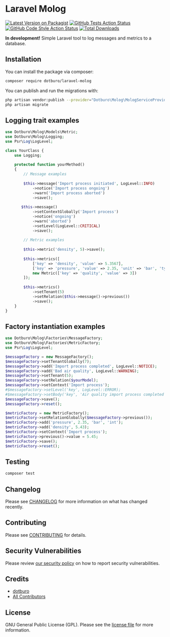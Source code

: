 # Laravel Molog

[![Latest Version on Packagist](https://img.shields.io/packagist/v/dotburo/laravel-molog.svg?style=flat-square)](https://packagist.org/packages/dotburo/laravel-molog)
[![GitHub Tests Action Status](https://img.shields.io/github/workflow/status/dotburo/laravel-molog/run-tests?label=tests)](https://github.com/dotburo/laravel-molog/actions?query=workflow%3Arun-tests+branch%3Amain)
[![GitHub Code Style Action Status](https://img.shields.io/github/workflow/status/dotburo/laravel-molog/Check%20&%20fix%20styling?label=code%20style)](https://github.com/dotburo/laravel-molog/actions?query=workflow%3A"Check+%26+fix+styling"+branch%3Amain)
[![Total Downloads](https://img.shields.io/packagist/dt/dotburo/laravel-molog.svg?style=flat-square)](https://packagist.org/packages/dotburo/laravel-molog)

**In development!** Simple Laravel tool to log messages and metrics to a database.

## Installation

You can install the package via composer:

```bash
composer require dotburo/laravel-molog
```

You can publish and run the migrations with:

```bash
php artisan vendor:publish --provider="Dotburo\Molog\MologServiceProvider" --tag="laravel-molog-migrate"
php artisan migrate
```

## Logging trait examples

```php
use Dotburo\Molog\Models\Metric;
use Dotburo\Molog\Logging;
use Psr\Log\LogLevel;

class YourClass {
    use Logging;
    
    protected function yourMethod()
    {
        // Message examples
        
        $this->message('Import process initiated', LogLevel::INFO)
            ->notice('Import process ongoing')
            ->warn('Import process aborted')
            ->save();
        
       $this->message()
            ->setContextGlobally('Import process')
            ->notice('ongoing')
            ->warn('aborted')
            ->setLevel(LogLevel::CRITICAL)
            ->save();
        
        // Metric examples
        
        $this->metric('density', 5)->save();
        
        $this->metrics([
            ['key' => 'density', 'value' => 5.3567],
            ['key' => 'pressure', 'value' => 2.35, 'unit' => 'bar', 'type' => 'int'],
            new Metric(['key' => 'quality', 'value' => 3])
        ]);
        
        $this->metrics()
            ->setTenant(5)
            ->setRelation($this->message()->previous())
            ->save();
    }
}
```

## Factory instantiation examples

```php
use Dotburo\Molog\Factories\MessageFactory;
use Dotburo\Molog\Factories\MetricFactory;
use Psr\Log\LogLevel;

$messageFactory = new MessageFactory();
$messageFactory->setTenantGlobally(7);
$messageFactory->add('Import process completed', LogLevel::NOTICE);
$messageFactory->add('Bad air quality', LogLevel::WARNING);
$messageFactory->setTenant(5);
$messageFactory->setRelation($yourModel);
$messageFactory->setContext('Import process');
#$messageFactory->setLevel('key', LogLevel::ERROR);
#$messageFactory->setBody('key', 'Air quality import process completed');
$messageFactory->save();
$messageFactory->reset();

$metricFactory = new MetricFactory();
$metricFactory->setRelationGlobally($messageFactory->previous());
$metricFactory->add('pressure', 2.35, 'bar', 'int');
$metricFactory->add('density', 5.43);
$metricFactory->setContext('Import process');
$metricFactory->previous()->value = 5.45;
$metricFactory->save();
$metricFactory->reset();

```

## Testing

```bash
composer test
```

## Changelog

Please see [CHANGELOG](CHANGELOG.md) for more information on what has changed recently.

## Contributing

Please see [CONTRIBUTING](.github/CONTRIBUTING.md) for details.

## Security Vulnerabilities

Please review [our security policy](../../security/policy) on how to report security vulnerabilities.

## Credits

- [dotburo](https://github.com/dotburo)
- [All Contributors](../../contributors)

## License

GNU General Public License (GPL). Please see the [license file](LICENSE.md) for more information.
